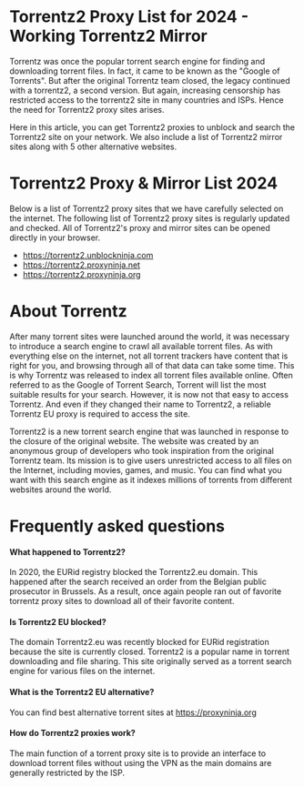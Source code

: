 # Torrentz2 Proxy List for 2024 - Working Torrentz2 Mirror

Torrentz was once the popular torrent search engine for finding and downloading torrent files. In fact, it came to be known as the "Google of Torrents". But after the original Torrentz team closed, the legacy continued with a torrentz2, a second version. But again, increasing censorship has restricted access to the torrentz2 site in many countries and ISPs. Hence the need for Torrentz2 proxy sites arises.

Here in this article, you can get Torrentz2 proxies to unblock and search the Torrentz2 site on your network. We also include a list of Torrentz2 mirror sites along with 5 other alternative websites.


# Torrentz2 Proxy & Mirror List 2024

Below is a list of Torrentz2 proxy sites that we have carefully selected on the internet. The following list of Torrentz2 proxy sites is regularly updated and checked. All of Torrentz2's proxy and mirror sites can be opened directly in your browser.

- https://torrentz2.unblockninja.com
- https://torrentz2.proxyninja.net
- https://torrentz2.proxyninja.org

# About Torrentz

After many torrent sites were launched around the world, it was necessary to introduce a search engine to crawl all available torrent files. As with everything else on the internet, not all torrent trackers have content that is right for you, and browsing through all of that data can take some time. This is why Torrentz was released to index all torrent files available online. Often referred to as the Google of Torrent Search, Torrent will list the most suitable results for your search. However, it is now not that easy to access Torrentz. And even if they changed their name to Torrentz2, a reliable Torrentz EU proxy is required to access the site.

Torrentz2 is a new torrent search engine that was launched in response to the closure of the original website. The website was created by an anonymous group of developers who took inspiration from the original Torrentz team. Its mission is to give users unrestricted access to all files on the Internet, including movies, games, and music. You can find what you want with this search engine as it indexes millions of torrents from different websites around the world.

# Frequently asked questions

#### What happened to Torrentz2?
In 2020, the EURid registry blocked the Torrentz2.eu domain. This happened after the search received an order from the Belgian public prosecutor in Brussels. As a result, once again people ran out of favorite torrentz proxy sites to download all of their favorite content.


#### Is Torrentz2 EU blocked?
The domain Torrentz2.eu was recently blocked for EURid registration because the site is currently closed. Torrentz2 is a popular name in torrent downloading and file sharing. This site originally served as a torrent search engine for various files on the internet.

#### What is the Torrentz2 EU alternative?
You can find best alternative torrent sites at https://proxyninja.org


#### How do Torrentz2 proxies work?

The main function of a torrent proxy site is to provide an interface to download torrent files without using the VPN as the main domains are generally restricted by the ISP.
